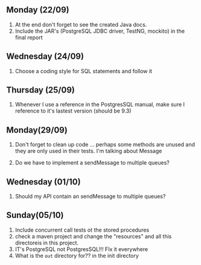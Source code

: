 
Monday (22/09)
--------------
1) At the end don't forget to see the created Java docs.
2) Include the JAR's (PostgreSQL JDBC driver, TestNG, mockito) in the final report
 
Wednesday (24/09)
-----------------
1) Choose a coding style for SQL statements and follow it

Thursday (25/09)
----------------
1) Whenever I use a reference in the PostgresSQL manual, make sure I reference to it's
lastest version (should be 9.3)

Monday(29/09)
-------------
1) Don't forget to clean up code ... perhaps some methods are unused and they are only
used in their tests. I'm talking about Message

2) Do we have to implement a sendMessage to multiple queues?


Wednesday (01/10)
------------------
1) Should my API contain an sendMessage to multiple queues?
 
 
Sunday(05/10)
-------------
 
1) Include concurrent call tests ot the stored procedures
2) check a maven project and change the "resources" and all this directoreis in this project.
3) IT's PostgreSQL not PostgresSQL!!! FIx it everywhere
4) What is the `out` directory for?? in the init directory